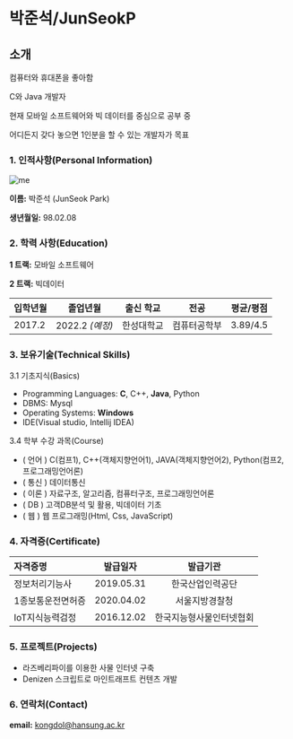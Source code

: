 # 박준석/JunSeokP

## 소개

컴퓨터와 휴대폰을 좋아함

C와 Java 개발자

현재 모바일 소프트웨어와 빅 데이터를 중심으로 공부 중

어디든지 갖다 놓으면 1인분을 할 수 있는 개발자가 목표



### 1. 인적사항(Personal Information)  

![me](https://github.com/JunSeokP/hello-me/blob/cv/JunSeokP.jpg?raw=true)

  **이름:** 박준석 (JunSeok Park)

  **생년월일:** 98.02.08  

### 2. 학력 사항(Education)  

**1 트랙:** 모바일 소프트웨어

**2 트랙:** 빅데이터

| 입학년월 | 졸업년월 | 출신 학교 |전공 | 평균/평점 |
| :---         |     :---:      |        :---:   |    :---:      | :---:       |
| 2017.2 | 2022.2 *(예정)* | 한성대학교   |컴퓨터공학부 | 3.89/4.5 |

### 3. 보유기술(Technical Skills)

3.1  기초지식(Basics)

* Programming Languages: __C__, C++, __Java__, Python
* DBMS: Mysql
* Operating Systems: __Windows__
* IDE(Visual studio, Intellij IDEA)

3.4 학부 수강 과목(Course)
* ( 언어 ) C(컴프1), C++(객체지향언어1), JAVA(객체지향언어2), Python(컴프2, 프로그래밍언어론)
* ( 통신 ) 데이터통신 
* ( 이론 ) 자료구조, 알고리즘, 컴퓨터구조, 프로그래밍언어론
* ( DB ) 고객DB분석 및 활용, 빅데이터 기초
* ( 웹 ) 웹 프로그래밍(Html, Css, JavaScript)

### 4. 자격증(Certificate)
| 자격증명 | 발급일자  | 발급기관|
| :---         |     :---:      |         :---:   |
| 정보처리기능사 | 2019.05.31 | 한국산업인력공단 |
| 1종보통운전면허증 | 2020.04.02 | 서울지방경찰청 |
| IoT지식능력검정 | 2016.12.02 | 한국지능형사물인터넷협회 |

### 5. 프로젝트(Projects)
* 라즈베리파이를 이용한 사물 인터넷 구축
* Denizen 스크립트로 마인트래프트 컨텐츠 개발 

### 6. 연락처(Contact)
**email:** [kongdol@hansung.ac.kr]()

